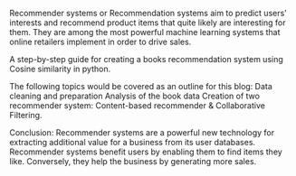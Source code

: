 Recommender systems or Recommendation systems aim to predict users’ interests and recommend product items that quite likely are interesting for them. They are among the most powerful machine learning systems that online retailers implement in order to drive sales.

A step-by-step guide for creating a books recommendation system using Cosine similarity in python.

The following topics would be covered as an outline for this blog: Data cleaning and preparation Analysis of the book data Creation of two recommender system: Content-based recommender & Collaborative Filtering.

Conclusion:
Recommender systems are a powerful new technology for extracting additional value for a business from its user databases. Recommender systems benefit users by enabling them to find items they like. Conversely, they help the business by generating more sales.
